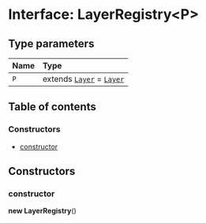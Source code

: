 # Interface: LayerRegistry\<P>

## Type parameters

| Name | Type |
| :------ | :------ |
| `P` | extends [`Layer`](/auto-docs/playground-react/classes/Layer.md) = [`Layer`](/auto-docs/playground-react/classes/Layer.md) |

## Table of contents

### Constructors

* [constructor](/auto-docs/playground-react/interfaces/LayerRegistry.md#constructor)

## Constructors

### constructor

**new LayerRegistry**()
